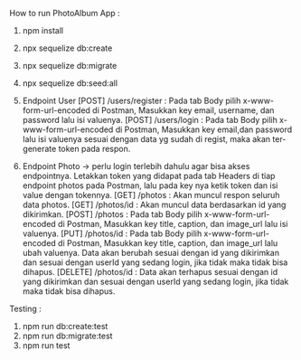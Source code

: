 How to run PhotoAlbum App :
1. npm install
2. npx sequelize db:create
3. npx sequelize db:migrate
4. npx sequelize db:seed:all

1. Endpoint User
[POST] /users/register : Pada tab Body pilih x-www-form-url-encoded di Postman, Masukkan key email, username, dan password lalu isi valuenya.
[POST] /users/login : Pada tab Body pilih x-www-form-url-encoded di Postman, Masukkan key email,dan password lalu isi valuenya sesuai dengan data yg sudah di regist, maka akan ter-generate token pada respon.

2. Endpoint Photo -> perlu login terlebih dahulu agar bisa akses endpointnya. Letakkan token yang didapat pada tab Headers di tiap endpoint photos pada Postman, lalu pada key nya ketik token dan isi value dengan tokennya.
[GET] /photos :  Akan muncul respon seluruh data photos.
[GET] /photos/id : Akan muncul data berdasarkan id yang dikirimkan.
[POST] /photos : Pada tab Body pilih x-www-form-url-encoded di Postman, Masukkan key title, caption, dan image_url lalu isi valuenya.
[PUT] /photos/id : Pada tab Body pilih x-www-form-url-encoded di Postman, Masukkan key title, caption, dan image_url lalu ubah valuenya. Data akan berubah sesuai dengan id yang dikirimkan dan sesuai dengan userId yang sedang login, jika tidak maka tidak bisa dihapus.
[DELETE] /photos/id : Data akan terhapus sesuai dengan id yang dikirimkan dan sesuai dengan userId yang sedang login, jika tidak maka tidak bisa dihapus.

Testing :
1. npm run db:create:test
2. npm run db:migrate:test
3. npm run test


